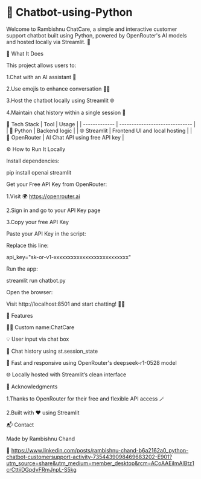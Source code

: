 ﻿# 🤖 Chatbot-using-Python
Welcome to Rambishnu ChatCare, a simple and interactive customer support chatbot built using Python, powered by OpenRouter's AI models and hosted locally via Streamlit. 🚀


🧠 What It Does

This project allows users to:

1.Chat with an AI assistant 🤝

2.Use emojis to enhance conversation 💬✨

3.Host the chatbot locally using Streamlit 🌐

4.Maintain chat history within a single session 🧾

🔧 Tech Stack
| Tool          | Usage                          |
| ------------- | ------------------------------ |
| 🐍 Python     | Backend logic                  |
| 🌐 Streamlit  | Frontend UI and local hosting  |
| 🔑 OpenRouter | AI Chat API using free API key |

⚙️ How to Run It Locally

Install dependencies:

pip install openai streamlit

Get your Free API Key from OpenRouter:

1.Visit 🌍 https://openrouter.ai

2.Sign in and go to your API Key page

3.Copy your free API Key

Paste your API Key in the script:

Replace this line:

api_key="sk-or-v1-xxxxxxxxxxxxxxxxxxxxxxxxxx"

Run the app:

streamlit run chatbot.py

Open the browser:

Visit http://localhost:8501 and start chatting! 💬🤖

🧾 Features

👨‍💻 Custom name:ChatCare

💡 User input via chat box

📜 Chat history using st.session_state

🎯 Fast and responsive using OpenRouter's deepseek-r1-0528 model

🌐 Locally hosted with Streamlit’s clean interface

🤝 Acknowledgments

1.Thanks to OpenRouter for their free and flexible API access 🪄

2.Built with ❤️ using Streamlit

📬 Contact

Made by Rambishnu Chand

🔗 https://www.linkedin.com/posts/rambishnu-chand-b6a2162a0_python-chatbot-customersupport-activity-7354439098469683202-E901?utm_source=share&utm_medium=member_desktop&rcm=ACoAAEilmAIBtz1crCttiiDGpdvFRmJnpL-S5kg
